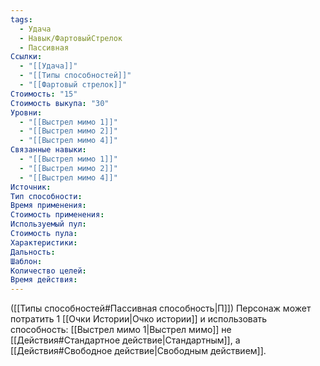 ```yaml
---
tags:
  - Удача
  - Навык/ФартовыйСтрелок
  - Пассивная
Ссылки:
  - "[[Удача]]"
  - "[[Типы способностей]]"
  - "[[Фартовый стрелок]]"
Стоимость: "15"
Стоимость выкупа: "30"
Уровни:
  - "[[Выстрел мимо 1]]"
  - "[[Выстрел мимо 2]]"
  - "[[Выстрел мимо 4]]"
Связанные навыки:
  - "[[Выстрел мимо 1]]"
  - "[[Выстрел мимо 2]]"
  - "[[Выстрел мимо 4]]"
Источник:
Тип способности:
Время применения:
Стоимость применения:
Используемый пул:
Стоимость пула:
Характеристики:
Дальность:
Шаблон:
Количество целей:
Время действия:
---
```

([[Типы способностей#Пассивная способность|П]]) Персонаж может потратить 1 [[Очки Истории|Очко истории]] и использовать способность: [[Выстрел мимо 1|Выстрел мимо]] не [[Действия#Стандартное действие|Стандартным]], а [[Действия#Свободное действие|Свободным действием]]. 